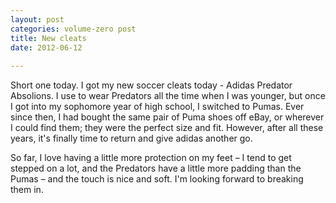 ```yaml
---
layout: post
categories: volume-zero post
title: New cleats
date: 2012-06-12
 
---
```



Short one today. I got my new soccer cleats today - Adidas Predator Absolions. I use to wear Predators all the time when I was younger, but once I got into my sophomore year of high school, I switched to Pumas. Ever since then, I had bought the same pair of Puma shoes off eBay, or wherever I could find them; they were the perfect size and fit. However, after all these years, it's finally time to return and give adidas another go.

So far, I love having a little more protection on my feet – I tend to get stepped on a lot, and the Predators have a little more padding than the Pumas – and the touch is nice and soft. I'm looking forward to breaking them in.
